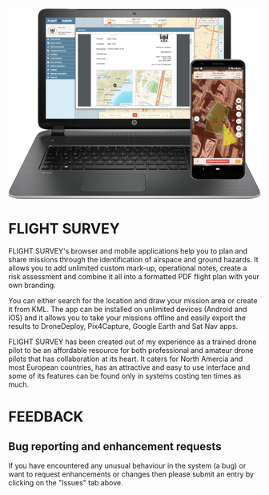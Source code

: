 ![GitHub Logo](/img/devices.png)

# FLIGHT SURVEY

FLIGHT SURVEY's browser and mobile applications help you to plan and share missions through the identification of airspace and ground hazards. It allows you to add unlimited custom mark-up, operational notes, create a risk assessment and combine it all into a formatted PDF flight plan with your own branding.

You can either search for the location and draw your mission area or create it from KML. The app can be installed on unlimited devices (Android and iOS) and it allows you to take your missions offline and easily export the results to DroneDeploy, Pix4Capture, Google Earth and Sat Nav apps.

FLIGHT SURVEY has been created out of my experience as a trained drone pilot to be an affordable resource for both professional and amateur drone pilots that has collaboration at its heart. It caters for North Amercia and most European countries, has an attractive and easy to use interface and some of its features can be found only in systems costing ten times as much.

# FEEDBACK
## Bug reporting and enhancement requests

If you have encountered any unusual behaviour in the system (a bug) or want to request enhancements or changes then please submit an entry by clicking on the "Issues" tab above.
